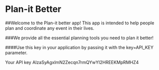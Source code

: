 # Plan-it Better

##Welcome to the Plan-it better app!  This app is intended to help people plan and coordinate any event in their lives.

###We provide all the essential planning tools you need to plan it better!

####Use this key in your application by passing it with the key=API_KEY parameter.

Your API key
AIzaSyAgxlmN2Zecqn7rmQYwYI2HREEKMpRMHZ4
